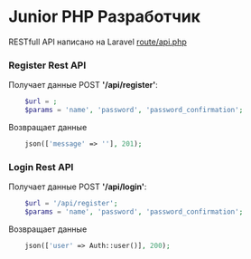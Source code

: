 
# Junior PHP Разработчик 

RESTfull API написано на Laravel [route/api.php](https://github.com/abdrashov/task-junior-dev/blob/master/routes/api.php)


### Register Rest API

Получает данные POST **'/api/register'**:
~~~php
	$url = ;
	$params = 'name', 'password', 'password_confirmation';
~~~
Возвращает данные
~~~php
	json(['message' => ''], 201);
~~~

### Login Rest API

Получает данные POST **'/api/login'**:
~~~php
	$url = '/api/register';
	$params = 'name', 'password', 'password_confirmation';
~~~
Возвращает данные
~~~php
	json(['user' => Auth::user()], 200);
~~~
